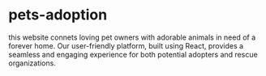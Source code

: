 # pets-adoption
this website connets loving pet owners with adorable animals in need of a forever home. Our user-friendly platform, built using React, provides a seamless and engaging experience for both potential adopters and rescue organizations.
